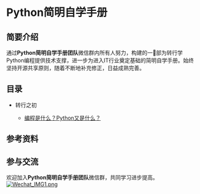 # Python简明自学手册

## 简要介绍

通过**Python简明自学手册团队**微信群内所有人努力，构建的一部为转行学Python编程提供技术支撑，进一步为进入IT行业奠定基础的简明自学手册。始终坚持开源共享原则，随着不断地补充修正，日益成熟完善。

## 目录

* 转行之初

  * [编程是什么？Python又是什么？]()

## 参考资料

## 参与交流

欢迎加入**Python简明自学手册团队**微信群，共同学习进步提高。
[![Wechat_IMG1.png](https://s26.postimg.org/pobh4yn89/Wechat_IMG1.png)](https://postimg.org/image/z8v3ruck5/)